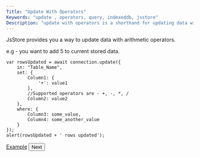 ```yaml
---
Title: "Update With Operators"
Keywords: "update , operators, query, indexeddb, jsstore"
Description: "update with operators is a shorthand for updating data with arithmetic operators"
---
```


JsStore provides you a way to update data with arithmetic operators.

e.g - you want to add 5 to current stored data.

```
var rowsUpdated = await connection.update({
    in: "Table_Name",
    set: {
        Column1: {
            '+': value1
        },
        //Supported operators are - +, -, *, /
        Column2: value2
    },
    where: {
        Column3: some_value,
        Column4: some_another_value
    }
});
alert(rowsUpdated + ' rows updated');
```

<p class="margin-top-40px center-align">
    <a class="btn info" target="_blank" href="https://ujjwalguptaofficial.github.io/idbstudio/?db=Demo&query=update(%7B%0A%20%20%20%20in%3A%20%22Products%22%2C%0A%20%20%20%20set%3A%20%7B%0A%20%20%20%20%20%20%20%20price%3A%20%7B'%2B'%3A5%7D%0A%20%20%20%20%7D%2C%0A%20%20%20%20where%3A%20%7B%0A%20%20%20%20%20%20%20%20productId%3A%201%0A%20%20%20%20%7D%0A%7D)%3B%0A">Example</a>
    <button class="btn info btnNext">Next</button>
</p>

